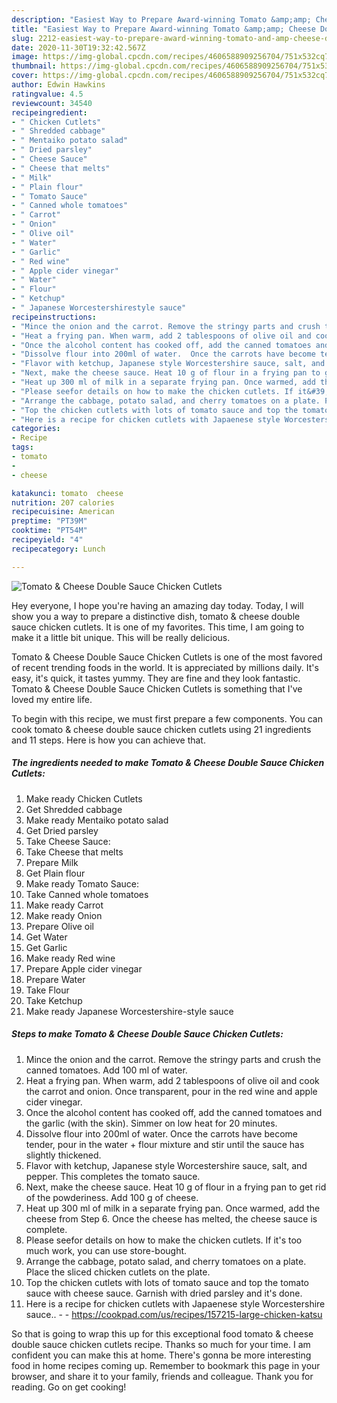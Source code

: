 ```yaml
---
description: "Easiest Way to Prepare Award-winning Tomato &amp;amp; Cheese Double Sauce Chicken Cutlets"
title: "Easiest Way to Prepare Award-winning Tomato &amp;amp; Cheese Double Sauce Chicken Cutlets"
slug: 2212-easiest-way-to-prepare-award-winning-tomato-and-amp-cheese-double-sauce-chicken-cutlets
date: 2020-11-30T19:32:42.567Z
image: https://img-global.cpcdn.com/recipes/4606588909256704/751x532cq70/tomato-cheese-double-sauce-chicken-cutlets-recipe-main-photo.jpg
thumbnail: https://img-global.cpcdn.com/recipes/4606588909256704/751x532cq70/tomato-cheese-double-sauce-chicken-cutlets-recipe-main-photo.jpg
cover: https://img-global.cpcdn.com/recipes/4606588909256704/751x532cq70/tomato-cheese-double-sauce-chicken-cutlets-recipe-main-photo.jpg
author: Edwin Hawkins
ratingvalue: 4.5
reviewcount: 34540
recipeingredient:
- " Chicken Cutlets"
- " Shredded cabbage"
- " Mentaiko potato salad"
- " Dried parsley"
- " Cheese Sauce"
- " Cheese that melts"
- " Milk"
- " Plain flour"
- " Tomato Sauce"
- " Canned whole tomatoes"
- " Carrot"
- " Onion"
- " Olive oil"
- " Water"
- " Garlic"
- " Red wine"
- " Apple cider vinegar"
- " Water"
- " Flour"
- " Ketchup"
- " Japanese Worcestershirestyle sauce"
recipeinstructions:
- "Mince the onion and the carrot. Remove the stringy parts and crush the canned tomatoes. Add 100 ml of water."
- "Heat a frying pan. When warm, add 2 tablespoons of olive oil and cook the carrot and onion. Once transparent, pour in the red wine and apple cider vinegar."
- "Once the alcohol content has cooked off, add the canned tomatoes and the garlic (with the skin). Simmer on low heat for 20 minutes."
- "Dissolve flour into 200ml of water.  Once the carrots have become tender, pour in the water + flour mixture and stir until the sauce has slightly thickened."
- "Flavor with ketchup, Japanese style Worcestershire sauce, salt, and pepper. This completes the tomato sauce."
- "Next, make the cheese sauce. Heat 10 g of flour in a frying pan to get rid of the powderiness. Add 100 g of cheese."
- "Heat up 300 ml of milk in a separate frying pan. Once warmed, add the cheese from Step 6. Once the cheese has melted, the cheese sauce is complete."
- "Please seefor details on how to make the chicken cutlets. If it&#39;s too much work, you can use store-bought."
- "Arrange the cabbage, potato salad, and cherry tomatoes on a plate. Place the sliced chicken cutlets on the plate."
- "Top the chicken cutlets with lots of tomato sauce and top the tomato sauce with cheese sauce. Garnish with dried parsley and it&#39;s done."
- "Here is a recipe for chicken cutlets with Japaenese style Worcestershire sauce..  https://cookpad.com/us/recipes/157215-large-chicken-katsu"
categories:
- Recipe
tags:
- tomato
- 
- cheese

katakunci: tomato  cheese 
nutrition: 207 calories
recipecuisine: American
preptime: "PT39M"
cooktime: "PT54M"
recipeyield: "4"
recipecategory: Lunch

---
```



![Tomato &amp; Cheese Double Sauce Chicken Cutlets](https://img-global.cpcdn.com/recipes/4606588909256704/751x532cq70/tomato-cheese-double-sauce-chicken-cutlets-recipe-main-photo.jpg)

Hey everyone, I hope you're having an amazing day today. Today, I will show you a way to prepare a distinctive dish, tomato &amp; cheese double sauce chicken cutlets. It is one of my favorites. This time, I am going to make it a little bit unique. This will be really delicious.



Tomato &amp; Cheese Double Sauce Chicken Cutlets is one of the most favored of recent trending foods in the world. It is appreciated by millions daily. It's easy, it's quick, it tastes yummy. They are fine and they look fantastic. Tomato &amp; Cheese Double Sauce Chicken Cutlets is something that I've loved my entire life.


To begin with this recipe, we must first prepare a few components. You can cook tomato &amp; cheese double sauce chicken cutlets using 21 ingredients and 11 steps. Here is how you can achieve that.

<!--inarticleads1-->

##### The ingredients needed to make Tomato &amp; Cheese Double Sauce Chicken Cutlets:

1. Make ready  Chicken Cutlets
1. Get  Shredded cabbage
1. Make ready  Mentaiko potato salad
1. Get  Dried parsley
1. Take  Cheese Sauce:
1. Take  Cheese that melts
1. Prepare  Milk
1. Get  Plain flour
1. Make ready  Tomato Sauce:
1. Take  Canned whole tomatoes
1. Make ready  Carrot
1. Make ready  Onion
1. Prepare  Olive oil
1. Get  Water
1. Get  Garlic
1. Make ready  Red wine
1. Prepare  Apple cider vinegar
1. Prepare  Water
1. Take  Flour
1. Take  Ketchup
1. Make ready  Japanese Worcestershire-style sauce




<!--inarticleads2-->

##### Steps to make Tomato &amp; Cheese Double Sauce Chicken Cutlets:

1. Mince the onion and the carrot. Remove the stringy parts and crush the canned tomatoes. Add 100 ml of water.
1. Heat a frying pan. When warm, add 2 tablespoons of olive oil and cook the carrot and onion. Once transparent, pour in the red wine and apple cider vinegar.
1. Once the alcohol content has cooked off, add the canned tomatoes and the garlic (with the skin). Simmer on low heat for 20 minutes.
1. Dissolve flour into 200ml of water.  Once the carrots have become tender, pour in the water + flour mixture and stir until the sauce has slightly thickened.
1. Flavor with ketchup, Japanese style Worcestershire sauce, salt, and pepper. This completes the tomato sauce.
1. Next, make the cheese sauce. Heat 10 g of flour in a frying pan to get rid of the powderiness. Add 100 g of cheese.
1. Heat up 300 ml of milk in a separate frying pan. Once warmed, add the cheese from Step 6. Once the cheese has melted, the cheese sauce is complete.
1. Please seefor details on how to make the chicken cutlets. If it&#39;s too much work, you can use store-bought.
1. Arrange the cabbage, potato salad, and cherry tomatoes on a plate. Place the sliced chicken cutlets on the plate.
1. Top the chicken cutlets with lots of tomato sauce and top the tomato sauce with cheese sauce. Garnish with dried parsley and it&#39;s done.
1. Here is a recipe for chicken cutlets with Japaenese style Worcestershire sauce.. -  - https://cookpad.com/us/recipes/157215-large-chicken-katsu




So that is going to wrap this up for this exceptional food tomato &amp; cheese double sauce chicken cutlets recipe. Thanks so much for your time. I am confident you can make this at home. There's gonna be more interesting food in home recipes coming up. Remember to bookmark this page in your browser, and share it to your family, friends and colleague. Thank you for reading. Go on get cooking!

